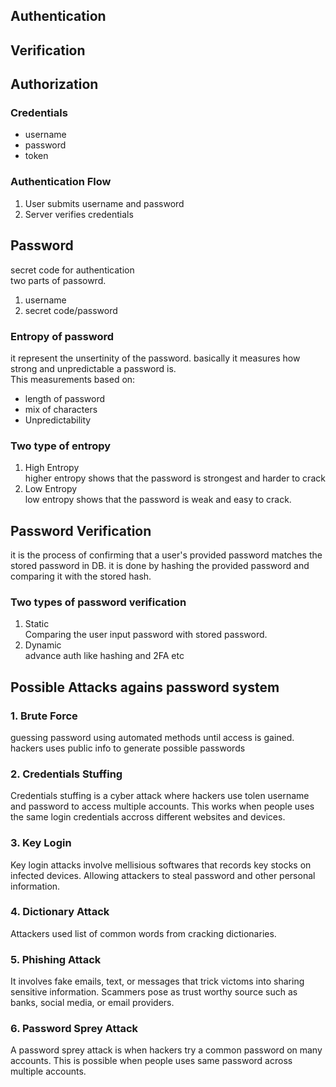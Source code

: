 
## Authentication 
## Verification
## Authorization

### Credentials
* username
* password
* token

### Authentication Flow
1. User submits username and password
2. Server verifies credentials

## Password
secret code for authentication <br>
two parts of passowrd.
1. username
2. secret code/password

### Entropy of password
it represent the unsertinity of the password. basically it measures how strong and unpredictable a password is.<br>
This measurements based on:
* length of password
* mix of characters
* Unpredictability

### Two type of entropy
1. High Entropy <br>
higher entropy shows that the password is strongest and harder to crack
2. Low Entropy<br>
low entropy shows that the password is weak and easy to crack.


## Password Verification
it is the process of confirming that a user's provided password matches the stored password in DB.
it is done by hashing the provided password and comparing it with the stored hash.

### Two types of password verification
1. Static <br>
Comparing the user input password with stored password.
2. Dynamic <br>
advance auth like hashing and 2FA etc

## Possible Attacks agains password system
### 1. Brute Force
guessing password using automated methods until access is gained. hackers uses public info to generate possible passwords
### 2. Credentials Stuffing
Credentials stuffing is a cyber attack where hackers use tolen username and password to access multiple accounts. This works when people uses the same login credentials accross different websites and devices. 
### 3. Key Login
Key login attacks involve mellisious softwares that records key stocks on infected devices. Allowing attackers to steal password and other personal information.
### 4. Dictionary Attack 
Attackers used list of common words from cracking dictionaries.
### 5. Phishing Attack
It involves fake emails, text, or messages that trick victoms into sharing sensitive information. Scammers pose as trust worthy source such as banks,  social media, or email providers. 
### 6. Password Sprey Attack
A password sprey attack is when hackers try a common password on many accounts. This is possible when people uses same password across multiple accounts. 

